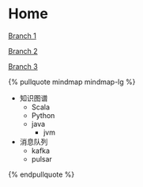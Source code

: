 # Home

[Branch 1](20100730_Trick-branch1.md)

[Branch 2](20100730_Trick-branch2.md)

[Branch 3](deep/20100730_Trick-branch3.md)

{% pullquote mindmap mindmap-lg %}

- 知识图谱
  - Scala
  - Python
  - java
      - jvm
 - 消息队列
    - kafka
    - pulsar

{% endpullquote %}